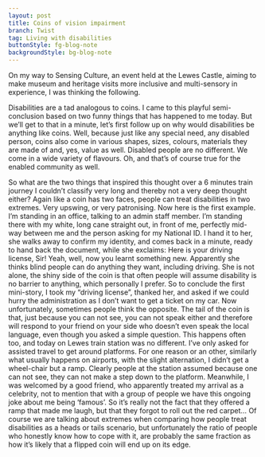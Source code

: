 ```yaml
---
layout: post
title: Coins of vision impairment
branch: Twist
tag: Living with disabilities
buttonStyle: fg-blog-note
backgroundStyle: bg-blog-note
---
```


On my way to Sensing Culture, an event held at the Lewes Castle, aiming to make museum and heritage visits more inclusive and multi-sensory in experience, I was thinking the following.
<!-- excerpt-end -->
Disabilities are a tad analogous to coins. I came to this playful semi-conclusion based on two funny things that has happened to me today. But we’ll get to that in a minute, let’s first follow up on why would disabilities be anything like coins. Well, because just like any special need, any disabled person, coins also come in various shapes, sizes, colours, materials they are made of and, yes, value as well. Disabled people are no different. We come in a wide variety of flavours. Oh, and that’s of course true for the enabled community as well.

So what are the two things that inspired this thought over a 6 minutes train journey I couldn’t classify very long and thereby not a very deep thought either? Again like a coin has two faces, people can treat disabilities in two extremes. Very upswing, or very patronising. Now here is the first example. I’m standing in an office, talking to an admin staff member. I’m standing there with my white, long cane straight out, in front of me, perfectly mid-way between me and the person asking for my National ID. I hand it to her, she walks away to confirm my identity, and comes back in a minute, ready to hand back the document, while she exclaims: Here is your driving license, Sir! Yeah, well, now you learnt something new. Apparently she thinks blind people can do anything they want, including driving. She is not alone, the shiny side of the coin is that often people will assume disability is no barrier to anything, which personally I prefer. So to conclude the first mini-story, I took my “driving license”, thanked her, and asked if we could hurry the administration as I don’t want to get a ticket on my car.
Now unfortunately, sometimes people think the opposite. The tail of the coin is that, just because you can not see, you can not speak either and therefore will respond to your friend on your side who doesn’t even speak the local language, even though you asked a simple question. This happens often too, and today on Lewes train station was no different. I’ve only asked for assisted travel to get around platforms. For one reason or an other, similarly what usually happens on airports, with the slight alternation, I didn’t get a wheel-chair but a ramp. Clearly people at the station assumed because one can not see, they can not make a step down to the platform. Meanwhile, I was welcomed by a good friend, who apparently treated my arrival as a celebrity, not to mention that with a group of people we have this ongoing joke about me being ‘famous’. So it’s really not the fact that they offered a ramp that made me laugh, but that they forgot to roll out the red carpet…
Of course we are talking about extremes when comparing how people treat disabilities as a heads or tails scenario, but unfortunately the ratio of people who honestly know how to cope with it, are probably the same fraction as how it’s likely that a flipped coin will end up on its edge.
